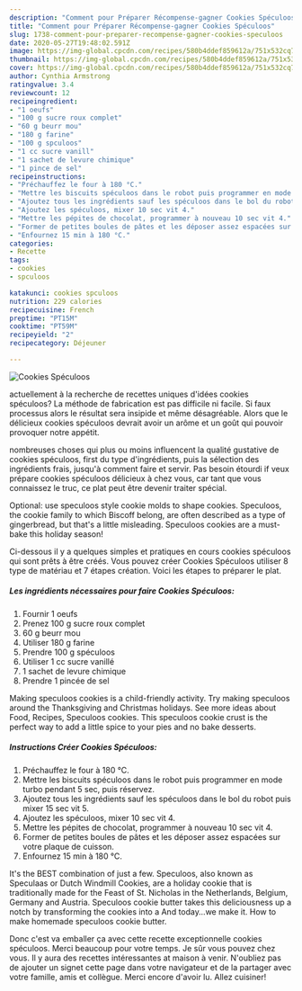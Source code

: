 ```yaml
---
description: "Comment pour Préparer Récompense-gagner Cookies Spéculoos"
title: "Comment pour Préparer Récompense-gagner Cookies Spéculoos"
slug: 1738-comment-pour-preparer-recompense-gagner-cookies-speculoos
date: 2020-05-27T19:48:02.591Z
image: https://img-global.cpcdn.com/recipes/580b4ddef859612a/751x532cq70/cookies-speculoos-photo-principale-de-la-recette.jpg
thumbnail: https://img-global.cpcdn.com/recipes/580b4ddef859612a/751x532cq70/cookies-speculoos-photo-principale-de-la-recette.jpg
cover: https://img-global.cpcdn.com/recipes/580b4ddef859612a/751x532cq70/cookies-speculoos-photo-principale-de-la-recette.jpg
author: Cynthia Armstrong
ratingvalue: 3.4
reviewcount: 12
recipeingredient:
- "1 oeufs"
- "100 g sucre roux complet"
- "60 g beurr mou"
- "180 g farine"
- "100 g spculoos"
- "1 cc sucre vanill"
- "1 sachet de levure chimique"
- "1 pince de sel"
recipeinstructions:
- "Préchauffez le four à 180 °C."
- "Mettre les biscuits spéculoos dans le robot puis programmer en mode turbo pendant 5 sec, puis réservez."
- "Ajoutez tous les ingrédients sauf les spéculoos dans le bol du robot puis mixer 15 sec vit 5."
- "Ajoutez les spéculoos, mixer 10 sec vit 4."
- "Mettre les pépites de chocolat, programmer à nouveau 10 sec vit 4."
- "Former de petites boules de pâtes et les déposer assez espacées sur votre plaque de cuisson."
- "Enfournez 15 min à 180 °C."
categories:
- Recette
tags:
- cookies
- spculoos

katakunci: cookies spculoos 
nutrition: 229 calories
recipecuisine: French
preptime: "PT15M"
cooktime: "PT59M"
recipeyield: "2"
recipecategory: Déjeuner

---
```



![Cookies Spéculoos](https://img-global.cpcdn.com/recipes/580b4ddef859612a/751x532cq70/cookies-speculoos-photo-principale-de-la-recette.jpg)

actuellement à la recherche de recettes uniques d'idées cookies spéculoos? La méthode de fabrication est pas difficile ni facile. Si faux processus alors le résultat sera insipide et même désagréable. Alors que le délicieux cookies spéculoos devrait avoir un arôme et un goût qui pouvoir provoquer notre appétit.

nombreuses choses qui plus ou moins influencent la qualité gustative de cookies spéculoos, first du type d'ingrédients, puis la sélection des ingrédients frais, jusqu'à comment faire et servir. Pas besoin étourdi if veux prépare cookies spéculoos délicieux à chez vous, car tant que vous connaissez le truc, ce plat peut être devenir traiter spécial.

Optional: use speculoos style cookie molds to shape cookies. Speculoos, the cookie family to which Biscoff belong, are often described as a type of gingerbread, but that&#39;s a little misleading. Speculoos cookies are a must-bake this holiday season!


Ci-dessous il y a quelques simples et pratiques en cours cookies spéculoos qui sont prêts à être créés. Vous pouvez créer Cookies Spéculoos utiliser 8 type de matériau et 7 étapes création. Voici les étapes to préparer le plat.

<!--inarticleads1-->

##### Les ingrédients nécessaires pour faire Cookies Spéculoos:

1. Fournir 1 oeufs
1. Prenez 100 g sucre roux complet
1.  60 g beurr mou
1. Utiliser 180 g farine
1. Prendre 100 g spéculoos
1. Utiliser 1 cc sucre vanillé
1.  1 sachet de levure chimique
1. Prendre 1 pincée de sel


Making speculoos cookies is a child-friendly activity. Try making speculoos around the Thanksgiving and Christmas holidays. See more ideas about Food, Recipes, Speculoos cookies. This speculoos cookie crust is the perfect way to add a little spice to your pies and no bake desserts. 

<!--inarticleads2-->

##### Instructions Créer Cookies Spéculoos:

1. Préchauffez le four à 180 °C.
1. Mettre les biscuits spéculoos dans le robot puis programmer en mode turbo pendant 5 sec, puis réservez.
1. Ajoutez tous les ingrédients sauf les spéculoos dans le bol du robot puis mixer 15 sec vit 5.
1. Ajoutez les spéculoos, mixer 10 sec vit 4.
1. Mettre les pépites de chocolat, programmer à nouveau 10 sec vit 4.
1. Former de petites boules de pâtes et les déposer assez espacées sur votre plaque de cuisson.
1. Enfournez 15 min à 180 °C.


It&#39;s the BEST combination of just a few. Speculoos, also known as Speculaas or Dutch Windmill Cookies, are a holiday cookie that is traditionally made for the Feast of St. Nicholas in the Netherlands, Belgium, Germany and Austria. Speculoos cookie butter takes this deliciousness up a notch by transforming the cookies into a And today…we make it. How to make homemade speculoos cookie butter. 


Donc c'est va emballer ça avec cette recette exceptionnelle cookies spéculoos. Merci beaucoup pour votre temps. Je sûr vous pouvez chez vous. Il y aura des recettes  intéressantes at maison à venir. N'oubliez pas de ajouter un signet cette page dans votre navigateur et de la partager avec votre famille, amis et collègue. Merci encore d'avoir lu. Allez cuisiner!
